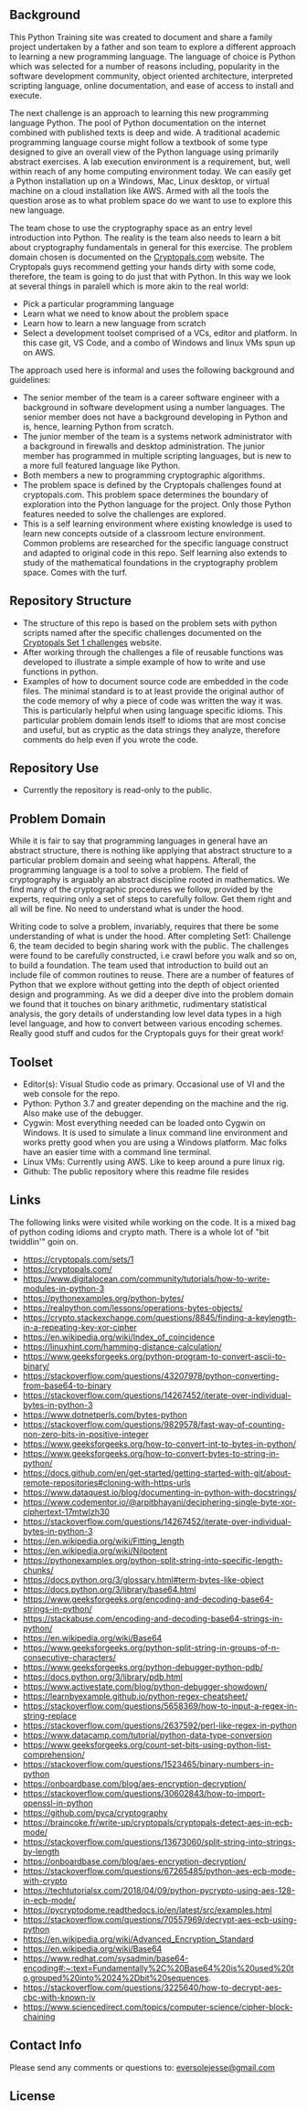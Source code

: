 ## Background

This Python Training site was created to document and share a family project undertaken by a father and son team to explore a different approach to learning a new programming language. The language of choice is Python which was selected for a number of reasons including, popularity in the software development community, object oriented architecture, interpreted scripting language, online documentation, and ease of access to install and execute. 

The next challenge is an approach to learning this new programming language Python. The pool of Python documentation on the internet combined with published texts is deep and wide. A traditional academic programming language course might follow a textbook of some type designed to give an overall view of the Python language using primarily abstract exercises. A lab execution environment is a requirement, but, well within reach of any home computing environment today. We can easily get a Python installation up on a Windows, Mac, Linux desktop, or virtual machine on a cloud installation like AWS. Armed with all the tools the question arose as to what problem  space do we want to use to explore this new language.

The team chose to use the cryptography space as an entry level introduction into Python. The reality is the team also needs to learn a bit about cryptography fundamentals in general for this exercise. The problem domain chosen is documented on the [Cryptopals.com](https://cryptopals.com) website. The Cryptopals guys recommend getting your hands dirty with some code, therefore, the team is going to do just that with Python. In this way we look at several things in paralell which is more akin to the real world:
* Pick a particular programming language
* Learn what we need to know about the problem space
* Learn how to learn a new language from scratch
* Select a development toolset comprised of a VCs, editor and platform. In this case git, VS Code,
  and a combo of Windows and linux VMs spun up on AWS. 

The approach used here is informal and uses the following background and guidelines:

* The senior member of the team is a career software engineer with a background in software development using a number languages. The senior member does not have a background developing in Python and is, hence, learning Python from scratch.
* The junior member of the team is a systems network administrator with a background in firewalls
  and desktop administration. The junior member has programmed in multiple scripting languages, but is new to a more full featured language like Python.
* Both members a new to programming cryptographic algorithms.
* The problem space is defined by the Cryptopals challenges found at cryptopals.com. 
  This problem space determines the boundary of exploration into the Python language for the project. Only those Python features needed to solve the challenges are explored. 
* This is a self learning environment where existing knowledge is used to learn new concepts 
  outside of a classroom lecture environment. Common problems are researched for the specific language construct and adapted to original code in this repo. Self learning also extends to study of the mathematical foundations in the cryptography problem space. Comes with the turf.

## Repository Structure 

* The structure of this repo is based on the problem sets with python scripts named after the 
  specific challenges documented on the [Cryptopals Set 1 challenges](https://cryptopals.com/sets/) website.
* After working through the challenges a file of reusable functions was developed to illustrate a 
  simple example of how to write and use functions in python. 
* Examples of how to document source code are embedded in the code files. The minimal standard is 
  to at least provide the original author of the code memory of why a piece of code was written the way it was. This is particularly helpful when using language specific idioms. This particular problem domain lends itself to idioms that are most concise and useful, but as cryptic as the data strings they analyze, therefore comments do help even if you wrote the code.

## Repository Use 

* Currently the repository is read-only to the public. 

## Problem Domain
While it is fair to say that programming languages in general have an abstract structure, there is nothing like applying that abstract structure to a particular problem domain and seeing what happens. Afterall, the programming language is a tool to solve a problem. The field of cryptography is arguably an abstract discipline rooted in mathematics. We find many of the cryptographic procedures we follow, provided by the experts, requiring only a set of steps to carefully follow. Get them right and all will be fine. No need to understand what is under the hood.

Writing code to solve a problem, invariably, requires that there be some understanding of what is under the hood. After completing Set1: Challenge 6, the team decided to begin sharing work with the public. The challenges were found to be carefully constructed, i.e crawl before you walk and so on, to build a foundation. The team used that introduction to build out an include file of common routines to reuse. There are a number of features of Python that we explore without getting into the depth of object oriented design and programming. As we did a deeper dive into the problem domain we found that it touches on binary arithmetic, rudimentary statistical analysis, the gory details of understanding low level data types in a high level language, and how to convert between various encoding schemes. Really good stuff and cudos for the Cryptopals guys for their great work!

## Toolset
* Editor(s): Visual Studio code as primary. Occasional use of VI and the web console for the repo.
* Python: Python 3.7 and greater depending on the machine and the rig. Also make use of the debugger.
* Cygwin: Most everything needed can be loaded onto Cygwin on Windows. It is used to simulate a linux command line environment and works pretty good when you are using a Windows platform. Mac folks have an easier time with a command line terminal.
* Linux VMs: Currently using AWS. Like to keep around a pure linux rig.
* Github: The public repository where this readme file resides

## Links
The following links were visited while working on the code. It is a mixed bag of python coding idioms and crypto math. There is a whole lot of "bit twiddlin'" goin on.

* https://cryptopals.com/sets/1
* https://cryptopals.com/
* https://www.digitalocean.com/community/tutorials/how-to-write-modules-in-python-3
* https://pythonexamples.org/python-bytes/
* https://realpython.com/lessons/operations-bytes-objects/
* https://crypto.stackexchange.com/questions/8845/finding-a-keylength-in-a-repeating-key-xor-cipher
* https://en.wikipedia.org/wiki/Index_of_coincidence
* https://linuxhint.com/hamming-distance-calculation/
* https://www.geeksforgeeks.org/python-program-to-convert-ascii-to-binary/
* https://stackoverflow.com/questions/43207978/python-converting-from-base64-to-binary
* https://stackoverflow.com/questions/14267452/iterate-over-individual-bytes-in-python-3
* https://www.dotnetperls.com/bytes-python
* https://stackoverflow.com/questions/9829578/fast-way-of-counting-non-zero-bits-in-positive-integer
* https://www.geeksforgeeks.org/how-to-convert-int-to-bytes-in-python/
* https://www.geeksforgeeks.org/how-to-convert-bytes-to-string-in-python/
* https://docs.github.com/en/get-started/getting-started-with-git/about-remote-repositories#cloning-with-https-urls
* https://www.dataquest.io/blog/documenting-in-python-with-docstrings/
* https://www.codementor.io/@arpitbhayani/deciphering-single-byte-xor-ciphertext-17mtwlzh30
* https://stackoverflow.com/questions/14267452/iterate-over-individual-bytes-in-python-3
* https://en.wikipedia.org/wiki/Fitting_length
* https://en.wikipedia.org/wiki/Nilpotent
* https://pythonexamples.org/python-split-string-into-specific-length-chunks/
* https://docs.python.org/3/glossary.html#term-bytes-like-object
* https://docs.python.org/3/library/base64.html
* https://www.geeksforgeeks.org/encoding-and-decoding-base64-strings-in-python/
* https://stackabuse.com/encoding-and-decoding-base64-strings-in-python/
* https://en.wikipedia.org/wiki/Base64
* https://www.geeksforgeeks.org/python-split-string-in-groups-of-n-consecutive-characters/
* https://www.geeksforgeeks.org/python-debugger-python-pdb/
* https://docs.python.org/3/library/pdb.html
* https://www.activestate.com/blog/python-debugger-showdown/
* https://learnbyexample.github.io/python-regex-cheatsheet/
* https://stackoverflow.com/questions/5658369/how-to-input-a-regex-in-string-replace
* https://stackoverflow.com/questions/2637592/perl-like-regex-in-python
* https://www.datacamp.com/tutorial/python-data-type-conversion
* https://www.geeksforgeeks.org/count-set-bits-using-python-list-comprehension/
* https://stackoverflow.com/questions/1523465/binary-numbers-in-python
* https://onboardbase.com/blog/aes-encryption-decryption/
* https://stackoverflow.com/questions/30602843/how-to-import-openssl-in-python
* https://github.com/pyca/cryptography
* https://braincoke.fr/write-up/cryptopals/cryptopals-detect-aes-in-ecb-mode/
* https://stackoverflow.com/questions/13673060/split-string-into-strings-by-length
* https://onboardbase.com/blog/aes-encryption-decryption/
* https://stackoverflow.com/questions/67265485/python-aes-ecb-mode-with-crypto
* https://techtutorialsx.com/2018/04/09/python-pycrypto-using-aes-128-in-ecb-mode/
* https://pycryptodome.readthedocs.io/en/latest/src/examples.html
* https://stackoverflow.com/questions/70557969/decrypt-aes-ecb-using-python
* https://en.wikipedia.org/wiki/Advanced_Encryption_Standard
* https://en.wikipedia.org/wiki/Base64
* https://www.redhat.com/sysadmin/base64-encoding#:~:text=Fundamentally%2C%20Base64%20is%20used%20to,grouped%20into%2024%2Dbit%20sequences.
* https://stackoverflow.com/questions/3225640/how-to-decrypt-aes-cbc-with-known-iv
* https://www.sciencedirect.com/topics/computer-science/cipher-block-chaining

## Contact Info
Please send any comments or questions to: eversolejesse@gmail.com 

## License 

